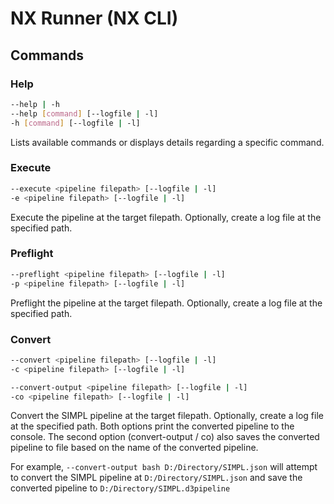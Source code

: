 # NX Runner (NX CLI)

## Commands

### Help

```bash
--help | -h
--help [command] [--logfile | -l]
-h [command] [--logfile | -l]
```

Lists available commands or displays details regarding a specific command.

### Execute

```bash
--execute <pipeline filepath> [--logfile | -l]
-e <pipeline filepath> [--logfile | -l]
```

Execute the pipeline at the target filepath. Optionally, create a log file at the specified path.

### Preflight

```bash
--preflight <pipeline filepath> [--logfile | -l]
-p <pipeline filepath> [--logfile | -l]
```

Preflight the pipeline at the target filepath. Optionally, create a log file at the specified path.

### Convert

```bash
--convert <pipeline filepath> [--logfile | -l]
-c <pipeline filepath> [--logfile | -l]

--convert-output <pipeline filepath> [--logfile | -l]
-co <pipeline filepath> [--logfile | -l]
```

Convert the SIMPL pipeline at the target filepath. Optionally, create a log file at the specified path.
Both options print the converted pipeline to the console. The second option (convert-output / co) also saves the converted pipeline to file based on the name of the converted pipeline.

For example, ```--convert-output bash D:/Directory/SIMPL.json``` will attempt to convert the SIMPL pipeline at `D:/Directory/SIMPL.json` and save the converted pipeline to `D:/Directory/SIMPL.d3pipeline`
